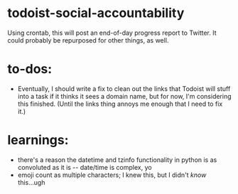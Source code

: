 # todoist-social-accountability
Using crontab, this will post an end-of-day progress report to Twitter. It could probably be repurposed for other things, as well.

# to-dos:
* Eventually, I should write a fix to clean out the links that Todoist will stuff into a task if it thinks it sees a domain name, but for now, I'm considering this finished.  (Until the links thing annoys me enough that I need to fix it.)

# learnings:
* there's a reason the datetime and tzinfo functionality in python is as convoluted as it is -- date/time is complex, yo
* emoji count as multiple characters; I knew this, but I didn't _know_ this...ugh
